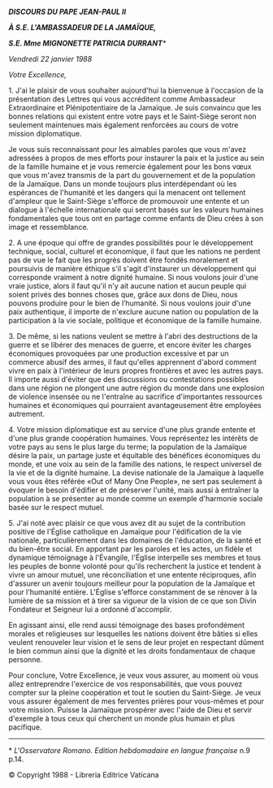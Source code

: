 ***DISCOURS DU PAPE JEAN-PAUL II***

***À S.E. L'AMBASSADEUR DE LA JAMAÏQUE,***

***S.E. Mme MIGNONETTE PATRICIA DURRANT**\**

*Vendredi 22 janvier 1988*

*Votre Excellence,*

1\. J'ai le plaisir de vous souhaiter aujourd'hui la bienvenue à l'occasion de la présentation des Lettres qui vous accréditent comme Ambassadeur Extraordinaire et Plénipotentiaire de la Jamaïque. Je suis convaincu que les bonnes relations qui existent entre votre pays et le Saint-Siège seront non seulement maintenues mais également renforcées au cours de votre mission diplomatique.

Je vous suis reconnaissant pour les aimables paroles que vous m'avez adressées à propos de mes efforts pour instaurer la paix et la justice au sein de la famille humaine et je vous remercie également pour les bons vœux que vous m'avez transmis de la part du gouvernement et de la population de la Jamaïque. Dans un monde toujours plus interdépendant où les espérances de l'humanité et les dangers qui la menacent ont tellement d'ampleur que le Saint-Siège s'efforce de promouvoir une entente et un dialogue à l'échelle internationale qui seront basés sur les valeurs humaines fondamentales que tous ont en partage comme enfants de Dieu crées à son image et ressemblance.

2\. A une époque qui offre de grandes possibilités pour le développement technique, social, culturel et économique, il faut que les nations ne perdent pas de vue le fait que les progrès doivent être fondés moralement et poursuivis de manière éthique s'il s'agit d'instaurer un développement qui corresponde vraiment à notre dignité humaine. Si nous voulons jouir d'une vraie justice, alors il faut qu'il n'y ait aucune nation et aucun peuple qui soient privés des bonnes choses que, grâce aux dons de Dieu, nous pouvons produire pour le bien de l’humanité. Si nous voulons jouir d'une paix authentique, il importe de n'exclure aucune nation ou population de la participation à la vie sociale, politique et économique de la famille humaine.

3\. De même, si les nations veulent se mettre à l'abri des destructions de la guerre et se libérer des menaces de guerre, et encore éviter les charges économiques provoquées par une production excessive et par un commerce abusif des armes, il faut qu'elles apprennent d'abord comment vivre en paix à l'intérieur de leurs propres frontières et avec les autres pays. Il importe aussi d'éviter que des discussions ou contestations possibles dans une région ne plongent une autre région du monde dans une explosion de violence insensée ou ne l'entraîne au sacrifice d'importantes ressources humaines et économiques qui pourraient avantageusement être employées autrement.

4\. Votre mission diplomatique est au service d'une plus grande entente et d'une plus grande coopération humaines. Vous représentez les intérêts de votre pays au sens le plus large du terme; la population de la Jamaïque désire la paix, un partage juste et équitable des bénéfices économiques du monde, et une voix au sein de la famille des nations, le respect universel de la vie et de la dignité humaine. La devise nationale de la Jamaïque à laquelle vous vous êtes référée «Out of Many One People», ne sert pas seulement à évoquer le besoin d'édifier et de préserver l'unité, mais aussi à entraîner la population à se présenter au monde comme un exemple d'harmonie sociale basée sur le respect mutuel.

5\. J'ai noté avec plaisir ce que vous avez dit au sujet de la contribution positive de l'Église catholique en Jamaïque pour l'édification de la vie nationale, particulièrement dans les domaines de l'éducation, de la santé et du bien-être social. En apportant par les paroles et les actes, un fidèle et dynamique témoignage à l'Évangile, l'Église interpelle ses membres et tous les peuples de bonne volonté pour qu'ils recherchent la justice et tendent à vivre un amour mutuel, une réconciliation et une entente réciproques, afin d'assurer un avenir toujours meilleur pour la population de la Jamaïque et pour l'humanité entière. L'Église s'efforce constamment de se rénover à la lumière de sa mission et à tirer sa vigueur de la vision de ce que son Divin Fondateur et Seigneur lui a ordonné d'accomplir.

En agissant ainsi, elle rend aussi témoignage des bases profondément morales et religieuses sur lesquelles les nations doivent être bâties si elles veulent renouveler leur vision et le sens de leur projet en respectant dûment le bien commun ainsi que la dignité et les droits fondamentaux de chaque personne.

Pour conclure, Votre Excellence, je veux vous assurer, au moment où vous allez entreprendre l'exercice de vos responsabilités, que vous pouvez compter sur la pleine coopération et tout le soutien du Saint-Siège. Je veux vous assurer également de mes ferventes prières pour vous-mêmes et pour votre mission. Puisse la Jamaïque prospérer avec l'aide de Dieu et servir d'exemple à tous ceux qui cherchent un monde plus humain et plus pacifique.

* * *

\* *L'Osservatore Romano. Edition hebdomadaire en langue française* n.9 p.14.

© Copyright 1988 - Libreria Editrice Vaticana